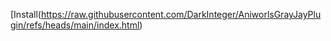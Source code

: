 [Install(https://raw.githubusercontent.com/DarkInteger/AniworlsGrayJayPlugin/refs/heads/main/index.html)

